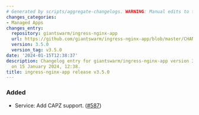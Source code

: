 ```yaml
---
# Generated by scripts/aggregate-changelogs. WARNING: Manual edits to this files will be overwritten.
changes_categories:
- Managed Apps
changes_entry:
  repository: giantswarm/ingress-nginx-app
  url: https://github.com/giantswarm/ingress-nginx-app/blob/master/CHANGELOG.md#350---2024-01-15
  version: 3.5.0
  version_tag: v3.5.0
date: '2024-01-15T12:38:37'
description: Changelog entry for giantswarm/ingress-nginx-app version 3.5.0, published
  on 15 January 2024, 12:38.
title: ingress-nginx-app release v3.5.0
---
```


### Added
- Service: Add CAPZ support. ([#587](https://github.com/giantswarm/ingress-nginx-app/pull/587))
